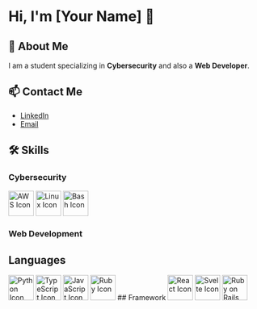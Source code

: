 # Hi, I'm [Your Name] 👋

## 🚀 About Me

I am a student specializing in **Cybersecurity** and also a **Web Developer**.

## 📫 Contact Me

- [LinkedIn](https://www.linkedin.com/in/julien-diet)
- [Email](mailto:juliendiet7@gmail.com)

## 🛠️ Skills

### Cybersecurity
<img src="https://upload.wikimedia.org/wikipedia/commons/9/93/Amazon_Web_Services_Logo.svg" alt="AWS Icon" width="50" height="50"/> 
<img src="https://upload.wikimedia.org/wikipedia/commons/a/af/Tux.png" alt="Linux Icon" width="50" height="50"/> 
<img src="https://upload.wikimedia.org/wikipedia/commons/4/4b/Bash_Logo_Colored.svg" alt="Bash Icon" width="50" height="50"/> 


### Web Development
## Languages
<img src="https://upload.wikimedia.org/wikipedia/commons/c/c3/Python-logo-notext.svg" alt="Python Icon" width="50" height="50"/> 
<img src="https://upload.wikimedia.org/wikipedia/commons/4/4c/Typescript_logo_2020.svg" alt="TypeScript Icon" width="50" height="50"/> 
<img src="https://upload.wikimedia.org/wikipedia/commons/6/6a/JavaScript-logo.png" alt="JavaScript Icon" width="50" height="50"/> 
<img src="https://upload.wikimedia.org/wikipedia/commons/7/73/Ruby_logo.svg" alt="Ruby Icon" width="50" height="50"/> 
## Framework
<img src="https://upload.wikimedia.org/wikipedia/commons/a/a7/React-icon.svg" alt="React Icon" width="50" height="50"/> 
<img src="https://upload.wikimedia.org/wikipedia/commons/1/1b/Svelte_Logo.svg" alt="Svelte Icon" width="50" height="50"/> 
<img src="https://upload.wikimedia.org/wikipedia/commons/6/62/Ruby_On_Rails_Logo.svg" alt="Ruby on Rails Icon" width="50" height="50"/> 



